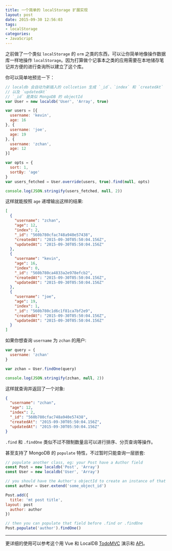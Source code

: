 ```yaml
---
title: 一个简单的 localStorage 扩展实现
layout: post
date: 2015-09-30 12:56:03
tags: 
- localStorage
categories:
- JavaScript
---
```

之前做了一个类似 `localStorage` 的 `orm` 之类的东西，可以让你简单地像操作数据库一样地操作 `localStorage`。因为打算做个记事本之类的应用需要在本地储存笔记并方便的进行查询所以建立了这个库。

你可以简单地预览一下：

```javascript
// localdb 会自动为新插入的 collcetion 生成 `_id`、`index` 和 `createdAt` 
// 以及 `updatedAt`
// `_id` 是类似 MongoDB 的 objectId
var User = new localdb('User', 'Array', true)

var users = [{
  username: 'kevin',
  age: 16
}, {
  username: 'joe',
  age: 19
}, {
  username: 'zchan',
  age: 12
}]

var opts = {
  sort: 1,
  sortBy: 'age'
}
var users_fetched = User.override(users, true).find(null, opts)

console.log(JSON.stringify(users_fetched, null, 2))
```

这样就能按照 `age` 递增输出这样的结果:

```json
[
  {
    "username": "zchan",
    "age": 12,
    "index": 2,
    "_id": "560b780cfac748a940e57438",
    "createdAt": "2015-09-30T05:50:04.156Z",
    "updatedAt": "2015-09-30T05:50:04.156Z"
  },
  {
    "username": "kevin",
    "age": 16,
    "index": 0,
    "_id": "560b780ca4833a2e978efcb2",
    "createdAt": "2015-09-30T05:50:04.156Z",
    "updatedAt": "2015-09-30T05:50:04.156Z"
  },
  {
    "username": "joe",
    "age": 19,
    "index": 1,
    "_id": "560b780c1d6c1f81ca7bf2e9",
    "createdAt": "2015-09-30T05:50:04.156Z",
    "updatedAt": "2015-09-30T05:50:04.156Z"
  }
]
```

如果你想查询 `username` 为 `zchan` 的用户:

```javascript
var query = {
  username: 'zchan'
}

var zchan = User.findOne(query)

console.log(JSON.stringify(zchan, null, 2))
```

这样就查询并返回了一个对象:

```json
{
  "username": "zchan",
  "age": 12,
  "index": 2,
  "_id": "560b780cfac748a940e57438",
  "createdAt": "2015-09-30T05:50:04.156Z",
  "updatedAt": "2015-09-30T05:50:04.156Z"
}
```

`.find` 和 `.findOne` 类似不过不限制数量且可以进行排序、分页查询等操作。

甚至支持了 MongoDB 的 `populate` 特性，不过暂时只能查询一层嵌套:

```javascript
// populate another class, eg: your Post have a Author field
const Post = new localdb('Post', 'Array')
const User = new localdb('User', 'Array')

// you should have the Author's objectId to create an instance of that class
const author = User.extend('some_object_id')

Post.add({
  title: 'mt post title',
layout: post
  author: author
})

// then you can populate that field before .find or .findOne
Post.populate('author').findOne()
```

---

更详细的使用可以参考这个用 Vue 和 LocalDB [TodoMVC](http://output.jsbin.com/titeve) 演示和 [API](https://egoist.github.io/localdb/)。
